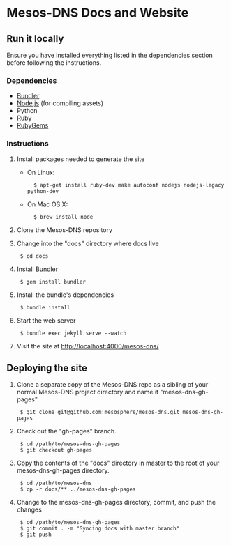 # Mesos-DNS Docs and Website

## Run it locally

Ensure you have installed everything listed in the dependencies section before
following the instructions.

### Dependencies

* [Bundler](http://bundler.io/)
* [Node.js](http://nodejs.org/) (for compiling assets)
* Python
* Ruby
* [RubyGems](https://rubygems.org/)

### Instructions

1. Install packages needed to generate the site

    * On Linux:

            $ apt-get install ruby-dev make autoconf nodejs nodejs-legacy python-dev
    * On Mac OS X:
    
            $ brew install node

2. Clone the Mesos-DNS repository

3. Change into the "docs" directory where docs live

        $ cd docs

4. Install Bundler

        $ gem install bundler

5. Install the bundle's dependencies

        $ bundle install

6. Start the web server

        $ bundle exec jekyll serve --watch

7. Visit the site at
   [http://localhost:4000/mesos-dns/](http://localhost:4000/mesos-dns/)

## Deploying the site

1. Clone a separate copy of the Mesos-DNS repo as a sibling of your normal
   Mesos-DNS project directory and name it "mesos-dns-gh-pages".

        $ git clone git@github.com:mesosphere/mesos-dns.git mesos-dns-gh-pages

2. Check out the "gh-pages" branch.

        $ cd /path/to/mesos-dns-gh-pages
        $ git checkout gh-pages

3. Copy the contents of the "docs" directory in master to the root of your
   mesos-dns-gh-pages directory.

        $ cd /path/to/mesos-dns
        $ cp -r docs/** ../mesos-dns-gh-pages

4. Change to the mesos-dns-gh-pages directory, commit, and push the changes

        $ cd /path/to/mesos-dns-gh-pages
        $ git commit . -m "Syncing docs with master branch"
        $ git push

